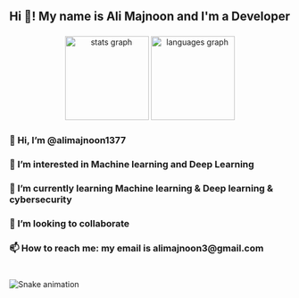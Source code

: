 <h2 align="left">Hi 👋! My name is Ali Majnoon and I'm a Developer</h2>

###

<div align="center">
  <img src="https://github-readme-stats.vercel.app/api?username=alimajnoon1377&hide_title=false&hide_rank=false&show_icons=true&include_all_commits=true&count_private=true&disable_animations=false&theme=dracula&locale=en&hide_border=false" height="150" alt="stats graph"  />
  <img src="https://github-readme-stats.vercel.app/api/top-langs?username=alimajnoon1377&locale=en&hide_title=false&layout=compact&card_width=320&langs_count=5&theme=dracula&hide_border=false" height="150" alt="languages graph"  />
</div>

###


###
<h3 align="left">👋 Hi, I’m @alimajnoon1377</h3>
<h3 align="left">👀 I’m interested in Machine learning and Deep Learning</h3>
<h3 align="left">🌱 I’m currently learning Machine learning & Deep learning & cybersecurity</h3>
<h3 align="left">💞️ I’m looking to collaborate</h3>
<h3 align="left">📫 How to reach me: my email is alimajnoon3@gmail.com</h3>


###

<br clear="both">

<img src="https://raw.githubusercontent.com/maurodesouza/maurodesouza/output/snake.svg" alt="Snake animation" />

###
